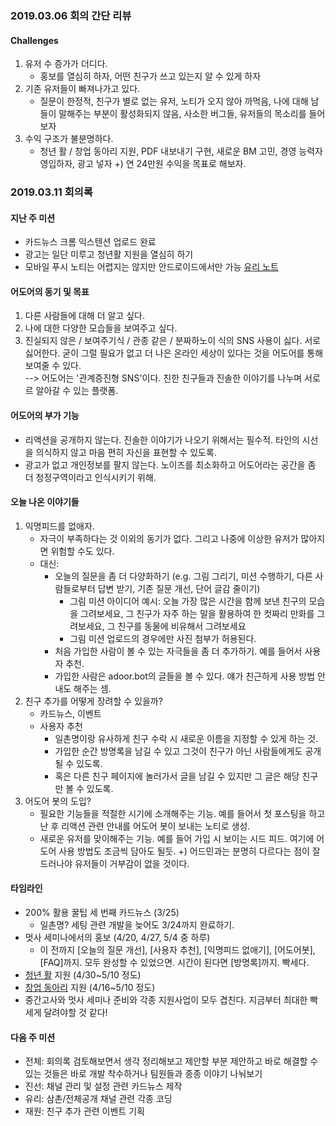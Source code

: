 ### 2019.03.06 회의 간단 리뷰  

#### Challenges
1. 유저 수 증가가 더디다.  
    - 홍보를 열심히 하자, 어떤 친구가 쓰고 있는지 알 수 있게 하자
2. 기존 유저들이 빠져나가고 있다.  
    - 질문이 한정적, 친구가 별로 없는 유저, 노티가 오지 않아 까먹음, 나에 대해 남들이 말해주는 부분이 활성화되지 않음, 사소한 버그들, 유저들의 목소리를 들어보자
3. 수익 구조가 불분명하다.  
    - 청년 활 / 창업 동아리 지원, PDF 내보내기 구현, 새로운 BM 고민, 경영 능력자 영입하자, 광고 넣자
+) 연 24만원 수익을 목표로 해보자.  

### 2019.03.11 회의록
#### 지난 주 미션
  - 카드뉴스 크롬 익스텐션 업로드 완료
  - 광고는 일단 미루고 청년활 지원을 열심히 하기 
  - 모바일 푸시 노티는 어렵지는 않지만 안드로이드에서만 가능 [유리 노트](https://www.evernote.com/l/AGoWwDpR2lhLb7cZCufELBqx_Da9wtYh_hg)

#### 어도어의 동기 및 목표
1. 다른 사람들에 대해 더 알고 싶다.
2. 나에 대한 다양한 모습들을 보여주고 싶다.
3. 진실되지 않은 / 보여주기식 / 관종 같은 / 분짜하노이 식의 SNS 사용이 싫다. 서로 싫어한다. 굳이 그럴 필요가 없고 더 나은 온라인 세상이 있다는 것을 어도어를 통해 보여줄 수 있다.  
--> 어도어는 '관계증진형 SNS'이다. 친한 친구들과 진솔한 이야기를 나누며 서로르 알아갈 수 있는 플랫폼.  

#### 어도어의 부가 기능
  - 리액션을 공개하지 않는다. 진솔한 이야기가 나오기 위해서는 필수적. 타인의 시선을 의식하지 않고 마음 편히 자신을 표현할 수 있도록.
  - 광고가 없고 개인정보를 팔지 않는다. 노이즈를 최소화하고 어도어라는 공간을 좀 더 청정구역이라고 인식시키기 위해.  

#### 오늘 나온 이야기들
1. 익명피드를 없애자.
    - 자극이 부족하다는 것 이외의 동기가 없다. 그리고 나중에 이상한 유저가 많아지면 위험할 수도 있다. 
    - 대신:
      - 오늘의 질문을 좀 더 다양화하기 (e.g. 그림 그리기, 미션 수행하기, 다른 사람들로부터 답변 받기, 기존 질문 개선, 단어 글감 줄이기)
        - 그림 미션 아이디어 예시: 오늘 가장 많은 시간을 함께 보낸 친구의 모습을 그려보세요, 그 친구가 자주 하는 말을 활용하여 한 컷짜리 만화를 그려보세요, 그 친구를 동물에 비유해서 그려보세요
        - 그림 미션 업로드의 경우에만 사진 첨부가 허용된다.
      - 처음 가입한 사람이 볼 수 있는 자극들을 좀 더 추가하기. 예를 들어서 사용자 추천.
      - 가입한 사람은 adoor.bot의 글들을 볼 수 있다. 얘가 친근하게 사용 방법 안내도 해주는 셈.  
2. 친구 추가를 어떻게 장려할 수 있을까?
    - 카드뉴스, 이벤트
    - 사용자 추천
      - 일촌명이랑 유사하게 친구 수락 시 새로운 이름을 지정할 수 있게 하는 것.
      - 가입한 순간 방명록을 남길 수 있고 그것이 친구가 아닌 사람들에게도 공개될 수 있도록.
      - 혹은 다른 친구 페이지에 놀러가서 글을 남길 수 있지만 그 글은 해당 친구만 볼 수 있도록.  
3. 어도어 봇의 도입?
    - 필요한 기능들을 적절한 시기에 소개해주는 기능. 예를 들어서 첫 포스팅을 하고난 후 리액션 관련 안내를 어도어 봇이 보내는 노티로 생성.
    - 새로운 유저를 맞이해주는 기능. 예를 들어 가입 시 보이는 시드 피드. 여기에 어도어 사용 방법도 조금씩 담아도 될듯.
+) 어드민과는 분명히 다르다는 점이 잘 드러나야 유저들이 거부감이 없을 것이다.

#### 타임라인
- 200% 활용 꿀팁 세 번째 카드뉴스 (3/25)
  - 일촌명? 세팅 관련 개발을 늦어도 3/24까지 완료하기.
- 멋사 세미나에서의 홍보 (4/20, 4/27, 5/4 중 하루)
  - 이 전까지 [오늘의 질문 개선], [사용자 추천], [익명피드 없애기], [어도어봇], [FAQ]까지. 모두 완성할 수 있었으면. 시간이 된다면 [방명록]까지. 빡세다.
- [청년 활](https://youthhub.kr/hub/21565) 지원 (4/30~5/10 정도)
- [창업 동아리](http://startup.snu.ac.kr/notice/list?cate=0&page=1&search_cate=title&search_text=%EC%B0%BD%EC%97%85%EB%8F%99%EC%95%84%EB%A6%AC) 지원  (4/16~5/10 정도)
- 중간고사와 멋사 세미나 준비와 각종 지원사업이 모두 겹친다. 지금부터 최대한 빡세게 달려야할 것 같다!  

#### 다음 주 미션
- 전체: 회의록 검토해보면서 생각 정리해보고 제안할 부분 제안하고 바로 해결할 수 있는 것들은 바로 개발 착수하거나 팀원들과 종종 이야기 나눠보기
- 진선: 채널 관리 및 설정 관련 카드뉴스 제작
- 유리: 삼촌/전체공개 채널 관련 각종 코딩
- 재원: 친구 추가 관련 이벤트 기획
